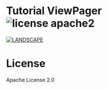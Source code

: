 # Tutorial ViewPager ![license apache2](https://img.shields.io/hexpm/l/plug.svg)
[![LANDSCAPE](http://img.youtube.com/vi/DxbUsUSUz2g/0.jpg)](http://www.youtube.com/watch?v=DxbUsUSUz2g)

License
===========================
Apache License 2.0